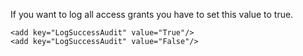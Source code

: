 <properties date="2016-05-10"
SortOrder="106"
/>

If you want to log all access grants you have to set this value to true.

 

 

```
<add key="LogSuccessAudit" value="True"/>  
<add key="LogSuccessAudit" value="False"/>

 
```
